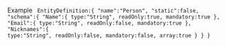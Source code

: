 Example
<code>
EntityDefinition:{
	"name":"Person",
	"static":false,
	"schema":{
		"Name":{
			type:"String",
			readOnly:true,
			mandatory:true
		},
		"Email":{
			type:"String",
			readOnly:false,
			mandatory:true
		},
		"Nicknames":{
			type:"String",
			readOnly:false,
			mandatory:false,
			array:true
		}
	}
}
</code>

